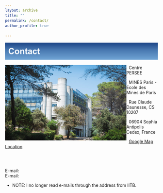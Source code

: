 ```yaml
---
layout: archive
title: ""
permalink: /contact/ 
author_profile: true

---
```

![Alt text](/images/Contact.svg)

<img align="left" width="400" height="248" src="/_pages/236058291_10159463621814084_9058841322974235832_n.jpg">

&nbsp;&nbsp;Centre PERSEE

&nbsp;&nbsp;MINES Paris - Ecole des Mines de Paris

&nbsp;&nbsp;Rue Claude Daunesse, CS 10207

&nbsp;&nbsp;06904 Sophia Antipolis Cedex, France 

&nbsp;&nbsp;[Google Map Location](https://www.google.fr/maps/place/Universit%C3%A9+Paris+Sciences+%26+Lettres+(Mines+Paristech)/@43.6142491,7.0504918,17z/data=!3m1!4b1!4m12!1m6!3m5!1s0x12cc2b0117f1e2c5:0xb1ea5aeeac7de65d!2sMines+Paris+-+PSL+-+Cemef!8m2!3d43.6147599!4d7.0519561!3m4!1s0x0:0x61b38ed58b045ecf!8m2!3d43.6142491!4d7.0526805?hl=fr)

&nbsp;

<br clear="left"/>
E-mail: <mailto:biswarup.mukherjee@minesparis.psl.eu > 
<br clear="left"/>
E-mail: <mailto:biswarup.mukherjee@mines-paristech.fr >


* NOTE: I no longer read e-mails through the address from IITB. 
